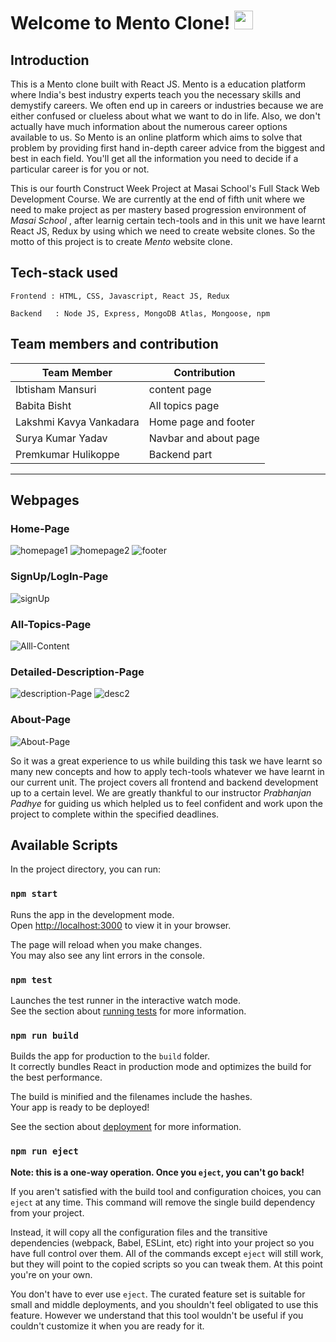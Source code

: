 # Welcome to Mento Clone! <img src="https://raw.githubusercontent.com/MartinHeinz/MartinHeinz/master/wave.gif" width="30px">

## Introduction 

This is a Mento clone built with React JS.
Mento is a education platform where India's best industry experts teach you the necessary skills and demystify careers.  We often end up in careers or industries because we are either confused or clueless about what we want to do in life. Also, we don't actually have much information about the numerous career options available to us. So Mento is an online platform which aims to solve that problem by providing first hand in-depth career advice from the biggest and best in each field. You'll get all the information you need to decide if a particular career is for you or not.

This is our fourth Construct Week Project at Masai School's Full Stack Web Development Course. We are currently at the end of fifth unit where we need to make project as per mastery based progression environment of _Masai School_ ,  after learnig certain tech-tools and in this unit we have learnt React JS, Redux by using which we need to create website clones. So the motto of this project is to create *Mento* website clone. 
   
 ##  Tech-stack used
  
   ```
   Frontend : HTML, CSS, Javascript, React JS, Redux
   
   Backend   : Node JS, Express, MongoDB Atlas, Mongoose, npm 
   ```
 ## Team members and contribution

 | Team Member            | Contribution                                                              |
| ----------------- | ------------------------------------------------------------------ |
| Ibtisham Mansuri | content page |
| Babita Bisht | All topics page |
| Lakshmi Kavya Vankadara | Home page and footer |
| Surya Kumar Yadav | Navbar and about page|
| Premkumar Hulikoppe | Backend part |

 
---

## Webpages

### Home-Page
<img src="https://i.ibb.co/y4X3nNb/homepage1.png" alt="homepage1" border="0">
<img src="https://i.ibb.co/kgS4yfr/homepage2.png" alt="homepage2" border="0">
<img src="https://i.ibb.co/zFPgF58/footer.png" alt="footer" border="0">

### SignUp/LogIn-Page
<img src="https://i.ibb.co/RHZmy88/signUp.png" alt="signUp" border="0">

### All-Topics-Page
<img src="https://i.ibb.co/8X86NCd/Alll-Content.png" alt="Alll-Content" border="0">

### Detailed-Description-Page
<img src="https://i.ibb.co/hCStg2D/description-Page.png" alt="description-Page" border="0">
<img src="https://i.ibb.co/tbGw8xY/desc2.png" alt="desc2" border="0">

### About-Page
<img src="https://i.ibb.co/ZNJhGw7/About-Page.png" alt="About-Page" border="0">

So it was a great experience to us while building this task we have learnt so many new concepts and how to apply tech-tools whatever we have learnt in our current unit. The project covers all frontend and backend development up to a certain level. We are greatly thankful to our instructor *Prabhanjan Padhye* for guiding us which helpled us to feel confident and work upon the project to complete within the specified deadlines.


## Available Scripts

In the project directory, you can run:

### `npm start`

Runs the app in the development mode.\
Open [http://localhost:3000](http://localhost:3000) to view it in your browser.

The page will reload when you make changes.\
You may also see any lint errors in the console.

### `npm test`

Launches the test runner in the interactive watch mode.\
See the section about [running tests](https://facebook.github.io/create-react-app/docs/running-tests) for more information.

### `npm run build`

Builds the app for production to the `build` folder.\
It correctly bundles React in production mode and optimizes the build for the best performance.

The build is minified and the filenames include the hashes.\
Your app is ready to be deployed!

See the section about [deployment](https://facebook.github.io/create-react-app/docs/deployment) for more information.

### `npm run eject`

**Note: this is a one-way operation. Once you `eject`, you can't go back!**

If you aren't satisfied with the build tool and configuration choices, you can `eject` at any time. This command will remove the single build dependency from your project.

Instead, it will copy all the configuration files and the transitive dependencies (webpack, Babel, ESLint, etc) right into your project so you have full control over them. All of the commands except `eject` will still work, but they will point to the copied scripts so you can tweak them. At this point you're on your own.

You don't have to ever use `eject`. The curated feature set is suitable for small and middle deployments, and you shouldn't feel obligated to use this feature. However we understand that this tool wouldn't be useful if you couldn't customize it when you are ready for it.


